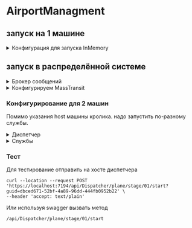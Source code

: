 # AirportManagment


## запуск на 1 машине
<details>
    <summary>Конфигурация для запуска InMemory</summary>

```json
  "FeatureManagement": {
    "IsOxygen": true,
    "IsDispatcher": true,
    "IsFuel": true,
    "IsMover": true,
    "IsBaggageBeltLoader": true,
    "IsStartingEngines": true,
    "IsLavatory": true,
    "IsFood": true,
    "IsWater": true,
    "IsCleaning": true,
    "IsElectricity": true,
    "IsBaggageTransport": true,
    "IsPassengerBridge": true,
    "IsPassengerCoordination": true
  },

  "BrokerConfig": {
    "UseLocal": true,
    "UseRabbitMq": false,
    "RabbitMqHost": "localhost",
    "RabbitMqLogin": "guest",
    "RabbitMqPassword": "guest",
    "UseRabbitMqUseSSL": true
  },
```

</details>

## запуск в распределённой системе

<details>
    <summary>Брокер сообщений</summary>
RabbitMq в докер

```
docker run -d --hostname my-rabbitmq-server --name rabbitmq -p 5672:5672 -p 15672:15672 rabbitmq:3-management
```

</details>
<details>
    <summary>Конфигурируем MassTransit</summary>

```json
  "BrokerConfig": {
    "UseLocal": false,
    "UseRabbitMq": true,
    "RabbitMqHost": "localhost",
    "RabbitMqLogin": "guest",
    "RabbitMqPassword": "guest",
    "UseRabbitMqUseSSL": true
  },
```

Если надо, то меняем адрес зостовой машины кролика
</details>

### Конфигурирование для 2 машин
Помимо указания host машины кролика. надо запустить по-разному службы.
<details>
    <summary>Диспетчер</summary>

```json
  "FeatureManagement": {
	"IsDispatcher": true,
    "IsOxygen": false,
    "IsFuel": false,
    "IsMover": false,
    "IsBaggageBeltLoader": false,
    "IsStartingEngines": false,
    "IsLavatory": false,
    "IsFood": false,
    "IsWater": false,
    "IsCleaning": false,
    "IsElectricity": false,
    "IsBaggageTransport": false,
    "IsPassengerBridge": false,
    "IsPassengerCoordination": false
  }
```

</details>

<details>
    <summary>Службы</summary>

```json
  "FeatureManagement": {
    "IsDispatcher": false,
    "IsOxygen": true,
    "IsFuel": true,
    "IsMover": true,
    "IsBaggageBeltLoader": true,
    "IsStartingEngines": true,
    "IsLavatory": true,
    "IsFood": true,
    "IsWater": true,
    "IsCleaning": true,
    "IsElectricity": true,
    "IsBaggageTransport": true,
    "IsPassengerBridge": true,
    "IsPassengerCoordination": true
  }
```

</details>

### Тест

Для тестирование отправить на хосте диспетчера

```curl
curl --location --request POST 'https://localhost:7194/api/Dispatcher/plane/stage/01/start?guid=dbced671-52bf-4a89-96dd-444fb0952b22' \
--header 'accept: text/plain'
```

Или используя swagger вызвать метод 
```
/api/Dispatcher/plane/stage/01/start
```
